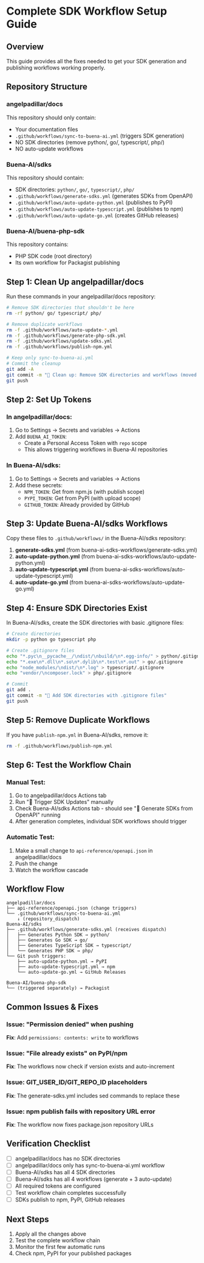 # Complete SDK Workflow Setup Guide

## Overview
This guide provides all the fixes needed to get your SDK generation and publishing workflows working properly.

## Repository Structure

### angelpadillar/docs
This repository should only contain:
- Your documentation files
- `.github/workflows/sync-to-buena-ai.yml` (triggers SDK generation)
- NO SDK directories (remove python/, go/, typescript/, php/)
- NO auto-update workflows

### Buena-AI/sdks
This repository should contain:
- SDK directories: `python/`, `go/`, `typescript/`, `php/`
- `.github/workflows/generate-sdks.yml` (generates SDKs from OpenAPI)
- `.github/workflows/auto-update-python.yml` (publishes to PyPI)
- `.github/workflows/auto-update-typescript.yml` (publishes to npm)
- `.github/workflows/auto-update-go.yml` (creates GitHub releases)

### Buena-AI/buena-php-sdk
This repository contains:
- PHP SDK code (root directory)
- Its own workflow for Packagist publishing

## Step 1: Clean Up angelpadillar/docs

Run these commands in your angelpadillar/docs repository:

```bash
# Remove SDK directories that shouldn't be here
rm -rf python/ go/ typescript/ php/

# Remove duplicate workflows
rm -f .github/workflows/auto-update-*.yml
rm -f .github/workflows/generate-php-sdk.yml
rm -f .github/workflows/update-sdks.yml
rm -f .github/workflows/publish-npm.yml

# Keep only sync-to-buena-ai.yml
# Commit the cleanup
git add -A
git commit -m "🧹 Clean up: Remove SDK directories and workflows (moved to Buena-AI/sdks)"
git push
```

## Step 2: Set Up Tokens

### In angelpadillar/docs:
1. Go to Settings → Secrets and variables → Actions
2. Add `BUENA_AI_TOKEN`:
   - Create a Personal Access Token with `repo` scope
   - This allows triggering workflows in Buena-AI repositories

### In Buena-AI/sdks:
1. Go to Settings → Secrets and variables → Actions
2. Add these secrets:
   - `NPM_TOKEN`: Get from npm.js (with publish scope)
   - `PYPI_TOKEN`: Get from PyPI (with upload scope)
   - `GITHUB_TOKEN`: Already provided by GitHub

## Step 3: Update Buena-AI/sdks Workflows

Copy these files to `.github/workflows/` in the Buena-AI/sdks repository:

1. **generate-sdks.yml** (from buena-ai-sdks-workflows/generate-sdks.yml)
2. **auto-update-python.yml** (from buena-ai-sdks-workflows/auto-update-python.yml)
3. **auto-update-typescript.yml** (from buena-ai-sdks-workflows/auto-update-typescript.yml)
4. **auto-update-go.yml** (from buena-ai-sdks-workflows/auto-update-go.yml)

## Step 4: Ensure SDK Directories Exist

In Buena-AI/sdks, create the SDK directories with basic .gitignore files:

```bash
# Create directories
mkdir -p python go typescript php

# Create .gitignore files
echo "*.pyc\n__pycache__/\ndist/\nbuild/\n*.egg-info/" > python/.gitignore
echo "*.exe\n*.dll\n*.so\n*.dylib\n*.test\n*.out" > go/.gitignore
echo "node_modules/\ndist/\n*.log" > typescript/.gitignore
echo "vendor/\ncomposer.lock" > php/.gitignore

# Commit
git add .
git commit -m "📁 Add SDK directories with .gitignore files"
git push
```

## Step 5: Remove Duplicate Workflows

If you have `publish-npm.yml` in Buena-AI/sdks, remove it:
```bash
rm -f .github/workflows/publish-npm.yml
```

## Step 6: Test the Workflow Chain

### Manual Test:
1. Go to angelpadillar/docs Actions tab
2. Run "🚀 Trigger SDK Updates" manually
3. Check Buena-AI/sdks Actions tab - should see "🔄 Generate SDKs from OpenAPI" running
4. After generation completes, individual SDK workflows should trigger

### Automatic Test:
1. Make a small change to `api-reference/openapi.json` in angelpadillar/docs
2. Push the change
3. Watch the workflow cascade

## Workflow Flow

```
angelpadillar/docs
├── api-reference/openapi.json (change triggers)
└── .github/workflows/sync-to-buena-ai.yml
    ↓ (repository_dispatch)
Buena-AI/sdks
├── .github/workflows/generate-sdks.yml (receives dispatch)
│   ├── Generates Python SDK → python/
│   ├── Generates Go SDK → go/
│   ├── Generates TypeScript SDK → typescript/
│   └── Generates PHP SDK → php/
└── Git push triggers:
    ├── auto-update-python.yml → PyPI
    ├── auto-update-typescript.yml → npm
    └── auto-update-go.yml → GitHub Releases

Buena-AI/buena-php-sdk
└── (triggered separately) → Packagist
```

## Common Issues & Fixes

### Issue: "Permission denied" when pushing
**Fix**: Add `permissions: contents: write` to workflows

### Issue: "File already exists" on PyPI/npm
**Fix**: The workflows now check if version exists and auto-increment

### Issue: GIT_USER_ID/GIT_REPO_ID placeholders
**Fix**: The generate-sdks.yml includes sed commands to replace these

### Issue: npm publish fails with repository URL error
**Fix**: The workflow now fixes package.json repository URLs

## Verification Checklist

- [ ] angelpadillar/docs has no SDK directories
- [ ] angelpadillar/docs only has sync-to-buena-ai.yml workflow
- [ ] Buena-AI/sdks has all 4 SDK directories
- [ ] Buena-AI/sdks has all 4 workflows (generate + 3 auto-update)
- [ ] All required tokens are configured
- [ ] Test workflow chain completes successfully
- [ ] SDKs publish to npm, PyPI, GitHub releases

## Next Steps

1. Apply all the changes above
2. Test the complete workflow chain
3. Monitor the first few automatic runs
4. Check npm, PyPI for your published packages